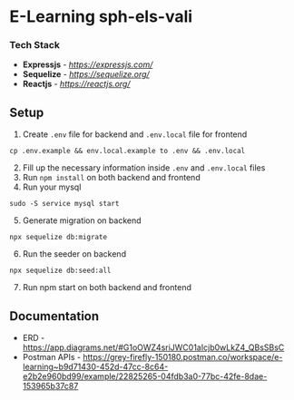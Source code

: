 # E-Learning sph-els-vali

### Tech Stack
- **Expressjs** - _https://expressjs.com/_
- **Sequelize** - _https://sequelize.org/_
- **Reactjs** - _https://reactjs.org/_

## Setup

1. Create `.env` file for backend and `.env.local` file for frontend

```
cp .env.example && env.local.example to .env && .env.local
```

2. Fill up the necessary information inside `.env` and `.env.local` files
3. Run `npm install` on both backend and frontend
4. Run your mysql

```
sudo -S service mysql start
```

5. Generate migration on backend

```
npx sequelize db:migrate
```

6. Run the seeder on backend

```
npx sequelize db:seed:all
```

7. Run npm start on both backend and frontend 

## Documentation

- ERD - https://app.diagrams.net/#G1oOWZ4sriJWC01aIcjb0wLkZ4_QBsSBsC
- Postman APIs - https://grey-firefly-150180.postman.co/workspace/e-learning~b9d71430-452d-47cc-8c64-e2b2e960bd99/example/22825265-04fdb3a0-77bc-42fe-8dae-153965b37c87
